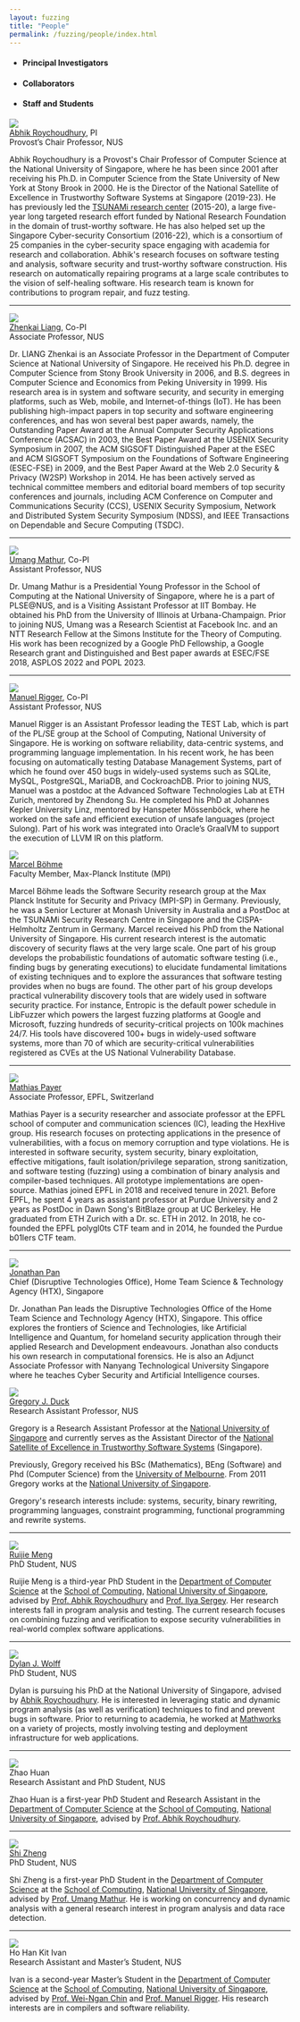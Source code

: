 ```yaml
---
layout: fuzzing
title: "People"
permalink: /fuzzing/people/index.html
---
```


<!-- ### People -->

<ul class="tabs">
  <li data-tab-target="#pi" class="active tab"><h4><b>Principal Investigators</b></h4></li>
  <li data-tab-target="#collab" class="tab"><h4><b>Collaborators</b></h4></li>
  <li data-tab-target="#ss" class="tab"><h4><b>Staff and Students</b></h4></li>
  <!--<li data-tab-target="#affil" class="tab"><h4><b>Alumni / Additional Affiliates</b></h4></li>-->
</ul>


<div class="tab-content">

<div id="pi" data-tab-content class="active">

<div class="person">
  <div class="profile">
    <img class="profile-img" src="{{ 'images/people/abhik.jpg' | relative_url }}"/>
  </div>
  <div class="description">
    <div class="name"><a href="https://abhikrc.com/">Abhik Roychoudhury</a>, PI</div>
    <div class="title">Provost’s Chair Professor, NUS</div>
    <div class="bio">
      <p>Abhik Roychoudhury is a Provost's Chair Professor of Computer Science at the National University of Singapore, where he has been since 2001 after receiving his Ph.D. in Computer Science from the State University of New York at Stony Brook in 2000. He is the Director of the National Satellite of Excellence in Trustworthy Software Systems at Singapore (2019-23). He has previously led the <a href="https://www.comp.nus.edu.sg/~tsunami/">TSUNAMi research center</a> (2015-20), a large five-year long targeted research effort funded by National Research Foundation in the domain of trust-worthy software. He has also helped set up the Singapore Cyber-security Consortium (2016-22), which is a consortium of 25 companies in the cyber-security space engaging with academia for research and collaboration. Abhik's research focuses on software testing and analysis, software security and trust-worthy software construction. His research on automatically repairing programs at a large scale contributes to the vision of self-healing software. His research team is known for contributions to program repair, and fuzz testing.</p>
    </div>
  </div>
</div>

<hr>

<div class="person">
  <div class="profile">
    <img class="profile-img" src="{{ 'images/people/liangzk.jpg' | relative_url }}"/>
  </div>
  <div class="description">
    <div class="name"><a href="https://www.comp.nus.edu.sg/cs/people/liangzk/">Zhenkai Liang</a>, Co-PI</div>
    <div class="title">Associate Professor, NUS</div>
    <div class="bio">
      <p>Dr. LIANG Zhenkai is an Associate Professor in the Department of Computer Science at National University of Singapore. He received his Ph.D. degree in Computer Science from Stony Brook University in 2006, and B.S. degrees in Computer Science and Economics from Peking University in 1999. His research area is in system and software security, and security in emerging platforms, such as Web, mobile, and Internet-of-things (IoT). He has been publishing high-impact papers in top security and software engineering conferences, and has won several best paper awards, namely, the Outstanding Paper Award at the Annual Computer Security Applications Conference (ACSAC) in 2003, the Best Paper Award at the USENIX Security Symposium in 2007, the ACM SIGSOFT Distinguished Paper at the ESEC and ACM SIGSOFT Symposium on the Foundations of Software Engineering (ESEC-FSE) in 2009, and the Best Paper Award at the Web 2.0 Security & Privacy (W2SP) Workshop in 2014. He has been actively served as technical committee members and editorial board members of top security conferences and journals, including ACM Conference on Computer and Communications Security (CCS), USENIX Security Symposium, Network and Distributed System Security Symposium (NDSS), and IEEE Transactions on Dependable and Secure Computing (TSDC).</p>
    </div>
  </div>
</div>

<hr>

<div class="person">
  <div class="profile">
    <img class="profile-img" src="{{ 'images/people/umang.png' | relative_url }}"/>
  </div>
  <div class="description">
    <div class="name"><a href="https://www.comp.nus.edu.sg/~umathur/">Umang Mathur</a>, Co-PI</div>
    <div class="title">Assistant Professor, NUS</div>
    <div class="bio">
      <p>Dr. Umang Mathur is a Presidential Young Professor in the School of Computing at the National University of Singapore, where he is a part of PLSE@NUS, and is a Visiting Assistant Professor at IIT Bombay. He obtained his PhD from the University of Illinois at Urbana-Champaign. Prior to joining NUS, Umang was a Research Scientist at Facebook Inc. and an NTT Research Fellow at the Simons Institute for the Theory of Computing. His work has been recognized by a Google PhD Fellowship, a Google Research grant and Distinguished and Best paper awards at ESEC/FSE 2018, ASPLOS 2022 and POPL 2023.</p>
    </div>
  </div>
</div>

<hr>

<div class="person">
  <div class="profile">
    <img class="profile-img" src="{{ 'images/people/manuel.jpg' | relative_url }}"/>
  </div>
  <div class="description">
    <div class="name"><a href="https://www.manuelrigger.at/">Manuel Rigger</a>, Co-PI</div>
    <div class="title">Assistant Professor, NUS</div>
    <div class="bio">
      <p>Manuel Rigger is an Assistant Professor leading the TEST Lab, which is part of the PL/SE group at the School of Computing, National University of Singapore. He is working on software reliability, data-centric systems, and programming language implementation. In his recent work, he has been focusing on automatically testing Database Management Systems, part of which he found over 450 bugs in widely-used systems such as SQLite, MySQL, PostgreSQL, MariaDB, and CockroachDB. Prior to joining NUS, Manuel was a postdoc at the Advanced Software Technologies Lab at ETH Zurich, mentored by Zhendong Su. He completed his PhD at Johannes Kepler University Linz, mentored by Hanspeter Mössenböck, where he worked on the safe and efficient execution of unsafe languages (project Sulong). Part of his work was integrated into Oracle’s GraalVM to support the execution of LLVM IR on this platform.</p>
    </div>
  </div>
</div>

</div>



<div id="collab" data-tab-content>

<div class="person">
  <div class="profile">
    <img class="profile-img" src="{{ 'images/people/marcel.jpg' | relative_url }}"/>
  </div>
  <div class="description">
    <div class="name"><a href="https://mboehme.github.io">Marcel Böhme</a></div>
    <div class="title">Faculty Member, Max-Planck Institute (MPI)</div>
    <div class="bio">
      <p>Marcel Böhme leads the Software Security research group at the Max Planck Institute for Security and Privacy (MPI-SP) in Germany. Previously, he was a Senior Lecturer at Monash University in Australia and a PostDoc at the TSUNAMi Security Research Centre in Singapore and the CISPA-Helmholtz Zentrum in Germany. Marcel received his PhD from the National University of Singapore. His current research interest is the automatic discovery of security flaws at the very large scale. One part of his group develops the probabilistic foundations of automatic software testing (i.e., finding bugs by generating executions) to elucidate fundamental limitations of existing techniques and to explore the assurances that software testing provides when no bugs are found. The other part of his group develops practical vulnerability discovery tools that are widely used in software security practice. For instance, Entropic is the default power schedule in LibFuzzer which powers the largest fuzzing platforms at Google and Microsoft, fuzzing hundreds of security-critical projects on 100k machines 24/7. His tools have discovered 100+ bugs in widely-used software systems, more than 70 of which are security-critical vulnerabilities registered as CVEs at the US National Vulnerability Database.</p>
    </div>
  </div>
</div>

<hr>

<!--
<div class="person">
  <div class="profile">
    <img class="profile-img" src="{{ 'images/people/dirk_beyer.jpg' | relative_url }}"/>
  </div>
  <div class="description">
    <div class="name"><a href="https://www.sosy-lab.org/people/beyer/">Dirk Beyer</a></div>
    <div class="title">Professor, Ludwig Maxmilian University of Munich (LMU)</div>
    <div class="bio">
      <p>Dirk Beyer is Professor of Computer Science and has a Research Chair for Software Systems at LMU Munich, Germany. He was Full Professor at University of Passau (2009-2016), Assistant and Associate Professor at Simon Fraser University, B.C., Canada, and Postdoctoral Researcher at EPFL in Lausanne, Switzerland (2004-2006) and at the University of California, Berkeley, USA (2003-2004) in the group of Tom Henzinger. Dirk Beyer holds a Dipl.-Inf. degree (1998) and a Dr. rer. nat. degree (2002) in Computer Science from the Brandenburg University of Technology in Cottbus, Germany. In 1998 he was Software Engineer with Siemens AG, SBS Dept. Major Projects in Dresden, Germany. His research focuses on models, algorithms, and tools for the construction and analysis of reliable software systems. He is the architect, designer, and implementor of several successful tools. For example, CrocoPat is the first efficient interpreter for relational programming, CCVisu is a successful tool for visual clustering, and CPAchecker and BLAST are two well-known and successful software model checkers.</p>
    </div>
  </div>
</div>

<hr>
-->

<div class="person">
  <div class="profile">
    <img class="profile-img" src="{{ 'images/people/mathias_payer.jpg' | relative_url }}"/>
  </div>
  <div class="description">
    <div class="name"><a href="https://nebelwelt.net">Mathias Payer</a></div>
    <div class="title">Associate Professor, EPFL, Switzerland</div>
    <div class="bio">
      <p>Mathias Payer is a security researcher and associate professor at the EPFL school of computer and communication sciences (IC), leading the HexHive group. His research focuses on protecting applications in the presence of vulnerabilities, with a focus on memory corruption and type violations. He is interested in software security, system security, binary exploitation, effective mitigations, fault isolation/privilege separation, strong sanitization, and software testing (fuzzing) using a combination of binary analysis and compiler-based techniques. All prototype implementations are open-source. Mathias joined EPFL in 2018 and received tenure in 2021. Before EPFL, he spent 4 years as assistant professor at Purdue University and 2 years as PostDoc in Dawn Song's BitBlaze group at UC Berkeley. He graduated from ETH Zurich with a Dr. sc. ETH in 2012. In 2018, he co-founded the EPFL polygl0ts CTF team and in 2014, he founded the Purdue b01lers CTF team.
      </p>
    </div>
  </div>
</div>

<hr>

<div class="person">
  <div class="profile">
    <img class="profile-img" src="{{ 'images/people/jonathan-pan.jpg' | relative_url }}"/>
  </div>
  <div class="description">
    <div class="name"><a href="https://www.linkedin.com/in/dr-jonathan-pan-b6590491/?originalSubdomain=sg">Jonathan Pan</a></div>
    <div class="title">Chief (Disruptive Technologies Office), Home Team Science & Technology Agency (HTX), Singapore</div>
    <div class="bio">
      <p>Dr. Jonathan Pan leads the Disruptive Technologies Office of the Home Team Science and Technology Agency (HTX), Singapore. This office explores the frontiers of Science and Technologies, like Artificial Intelligence and Quantum, for homeland security application through their applied Research and Development endeavours. Jonathan also conducts his own research in computational forensics. He is also an Adjunct Associate Professor with Nanyang Technological University Singapore where he teaches Cyber Security and Artificial Intelligence courses.
      </p>
    </div>
  </div>
</div>


</div>





<div id="ss" data-tab-content>

<div class="person">
  <div class="profile">
    <img class="profile-img" src="{{ 'images/people/greg.jpg' | relative_url }}"/>
  </div>
  <div class="description">
    <div class="name"><a href="https://www.comp.nus.edu.sg/~gregory/">Gregory J. Duck</a></div>
    <div class="title">Research Assistant Professor, NUS</div>
    <div class="bio">
      <p>Gregory is a Research Assistant Professor at the <a href="https://nus.edu.sg/">National University of Singapore</a> and currently serves as the Assistant Director of the <a href="https://www.comp.nus.edu.sg/~nsoe-tss/">National Satellite of Excellence in Trustworthy Software Systems</a> (Singapore).</p>
      <p>Previously, Gregory received his BSc (Mathematics), BEng (Software) and Phd (Computer Science) from the <a href="https://www.unimelb.edu.au/">University of Melbourne</a>. From 2011 Gregory works at the <a href="https://nus.edu.sg/">National University of Singapore</a>.</p>
      <p>Gregory's research interests include: systems, security, binary rewriting, programming languages, constraint programming, functional programming and rewrite systems.</p>
    </div>
  </div>
</div>

<hr>


<div class="person">
  <div class="profile">
    <img class="profile-img" src="{{ 'images/people/ruijie.jpg' | relative_url }}"/>
  </div>
  <div class="description">
    <div class="name"><a href="https://mengrj.github.io">Ruijie Meng</a></div>
    <div class="title">PhD Student, NUS</div>
    <div class="bio">
      <p>
      Ruijie Meng is a third-year PhD Student in the <a href="https://www.comp.nus.edu.sg/cs/">Department of Computer Science</a> at the <a href="https://www.comp.nus.edu.sg/">School of Computing</a>, <a href="https://www.nus.edu.sg/">National University of Singapore</a>, advised by <a href="https://abhikrc.com/">Prof. Abhik Roychoudhury</a> and <a href="https://ilyasergey.net">Prof. Ilya Sergey</a>. Her research interests fall in program analysis and testing. The current research focuses on combining fuzzing and verification to expose security vulnerabilities in real-world complex software applications.
		</p>
    </div>
  </div>
</div>

<hr>

<div class="person">
  <div class="profile">
    <img class="profile-img" src="{{ 'images/people/dylan.jpeg' | relative_url }}"/>
  </div>
  <div class="description">
    <div class="name"><a href="https://dylanjwolff.com">Dylan J. Wolff</a></div>
    <div class="title">PhD Student, NUS</div>
    <div class="bio">
      <p>
      Dylan is pursuing his PhD at the National University of Singapore, advised by <a href="https://abhikrc.com/">Abhik Roychoudhury</a>. He is interested in leveraging static and dynamic program analysis (as well as verification) techniques to find and prevent bugs in software. Prior to returning to academia, he worked at <a href="https://www.mathworks.com">Mathworks</a> on a variety of projects, mostly involving testing and deployment infrastructure for web applications.
      </p>
    </div>
  </div>
</div>

<hr>

<div class="person">
  <div class="profile">
    <img class="profile-img" src="{{ 'images/people/zhao-huan.jpeg' | relative_url }}"/>
  </div>
  <div class="description">
    <div class="name">Zhao Huan</div>
    <div class="title">Research Assistant and PhD Student, NUS</div>
    <div class="bio">
      <p>
      Zhao Huan is a first-year PhD Student and Research Assistant in the <a href="https://www.comp.nus.edu.sg/cs/">Department of Computer Science</a> at the <a href="https://www.comp.nus.edu.sg/">School of Computing</a>, <a href="https://www.nus.edu.sg/">National University of Singapore</a>, advised by <a href="https://abhikrc.com/">Prof. Abhik Roychoudhury</a>.
      </p>
    </div>
  </div>
</div>

<hr>

<div class="person">
  <div class="profile">
    <img class="profile-img" src="{{ 'images/people/shi-zheng.jpg' | relative_url }}"/>
  </div>
  <div class="description">
    <div class="name"><a href="">Shi Zheng</a></div>
    <div class="title">PhD Student, NUS</div>
    <div class="bio">
      <p>
      Shi Zheng is a first-year PhD Student in the <a href="https://www.comp.nus.edu.sg/cs/">Department of Computer Science</a> at the <a href="https://www.comp.nus.edu.sg/">School of Computing</a>, <a href="https://www.nus.edu.sg/">National University of Singapore</a>, advised by <a href="https://www.comp.nus.edu.sg/~umathur/">Prof. Umang Mathur</a>. He is working on concurrency and dynamic analysis with a general research interest in program analysis and data race detection.
      </p>
    </div>
  </div>
</div>

<hr>

<div class="person">
  <div class="profile">
    <img class="profile-img" src="{{ 'images/people/ivan.jpg' | relative_url }}"/>
  </div>
  <div class="description">
    <div class="name">Ho Han Kit Ivan</div>
    <div class="title">Research Assistant and Master’s Student, NUS</div>
    <div class="bio">
      <p>Ivan is a second-year Master’s Student in the <a href="https://www.comp.nus.edu.sg/cs/">Department of Computer Science</a> at the <a href="https://www.comp.nus.edu.sg/">School of Computing</a>, <a href="https://www.nus.edu.sg/">National University of Singapore</a>, advised by <a href="https://www.comp.nus.edu.sg/cs/people/chinwn/">Prof. Wei-Ngan Chin</a> and <a href="https://www.manuelrigger.at">Prof. Manuel Rigger</a>. His research interests are in compilers and software reliability.
      </p>
    </div>
  </div>
</div>

</div>





<!--
<div id="affil" data-tab-content>

</div>
-->

</div>





